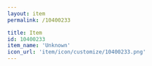 ```yaml
---
layout: item
permalink: /10400233

title: Item
id: 10400233
item_name: 'Unknown'
icon_url: 'item/icon/customize/10400233.png'
---
```

